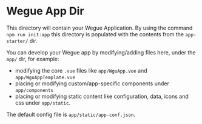 # Wegue App Dir
This directory will contain your Wegue Application.
By using the command `npm run init:app` this directory is populated with
the contents from the `app-starter/` dir.

You can develop your Wegue app by modifying/adding files here, under the `app/` dir, for example:

* modifying the core `.vue` files like `app/WguApp.vue` and `app/WguAppTemplate.vue`
* placing or modifying custom/app-specific components under `app/components`
* placing or modifying  static content like configuration, data, icons and css under `app/static`.

The default config file is `app/static/app-conf.json`.
